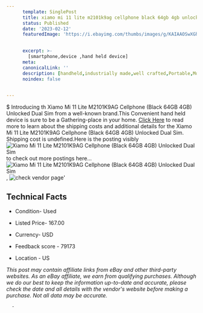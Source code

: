 ```yaml
---
      template: SinglePost
      title: xiamo mi 11 lite m2101k9ag cellphone black 64gb 4gb unlocked dual sim
      status: Published
      date: '2023-02-12'
      featuredImage: 'https://i.ebayimg.com/thumbs/images/g/KAIAAOSwXGhj1Clp/s-l225.jpg'
       

      excerpt: >-
        [smartphone,device ,hand held device]
      meta:
      canonicalLink: ''
      description: [handheld,industrially made,well crafted,Portable,Mobile,Compact,Convenient,Lightweight,Maneuverable,Man-portable,Miniature,Carriable,Hand-held,Light,Holdable,Transportable,Mobile device,Pocket-sized,On-the-go,Wireless,Cordless,Compact size,Convenient size, smartphone,device ,hand held device]
      noindex: false
      

---
```

$
      Introducing th Xiamo Mi 11 Lite M2101K9AG Cellphone (Black 64GB 4GB) Unlocked Dual Sim from a well-known brand.This Convenient hand held device is sure to be a Gathering-place in your home. [Click Here](https://www.ebay.com/itm/175589470583?hash=item28e1f2b177%3Ag%3AKAIAAOSwXGhj1Clp&mkevt=1&mkcid=1&mkrid=711-53200-19255-0&campid=%253CePNCampaignId%253E&customid=%253CreferenceId%253E&toolid=10049) to read more to learn about the shipping costs and additional details for the Xiamo Mi 11 Lite M2101K9AG Cellphone (Black 64GB 4GB) Unlocked Dual Sim. Shipping cost is undefined.Here is the posting visibly ![Xiamo Mi 11 Lite M2101K9AG Cellphone (Black 64GB 4GB) Unlocked Dual Sim](https://i.ebayimg.com/thumbs/images/g/KAIAAOSwXGhj1Clp/s-l225.jpg) to check out more postings here... ![Xiamo Mi 11 Lite M2101K9AG Cellphone (Black 64GB 4GB) Unlocked Dual Sim](https://i.ebayimg.com/images/g/KAIAAOSwXGhj1Clp/s-l1600.jpg), ![check vendor page](https://origin-galleryplus.ebayimg.com/ws/web/175589470583_2_0_1/225x225.jpg)'

      

 ## Technical Facts 



     
      

 - Condition- Used 


      

 - Listed Price- 167.00 


      

 - Currency- USD 


      

 - Feedback score - 79173 


      

 - Location - US 


      
      

 *_This post may contain affiliate links from eBay and other third-party websites. As an eBay affiliate, we earn from qualifying purchases. Although we do our best to keep the information up-to-date and accurate, please check the date and all details with the vendor's website before making a purchase. Not all data may be accurate._*




      -
